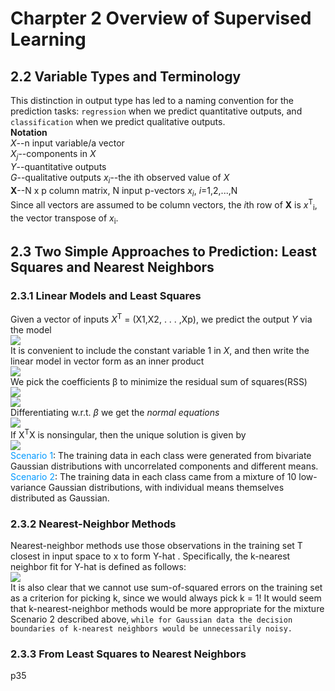# Charpter 2 Overview of Supervised Learning
## 2.2 Variable Types and Terminology
This distinction in output type has led to a naming convention for the<br>
prediction tasks: `regression` when we predict quantitative outputs, and<br> 
`classification` when we predict qualitative outputs.<br>
**Notation**<br>
*X*--n input variable/a vector<br>
*X*<sub>*j*</sub>--components in *X*<br>
*Y*--quantitative outputs<br>
*G*--qualitative outputs
*x*<sub>*i*</sub>--the ith observed value of *X*<br>
**X**--N x p column matrix, N input p-vectors *x*<sub>*i*</sub>, *i*=1,2,...,N<br>
Since all vectors are assumed to be column vectors, the *i*th row of **X** is *x*<sup>T</sup><sub>i</sub>, the vector transpose of *x*<sub>i</sub>.
## 2.3 Two Simple Approaches to Prediction: Least Squares and Nearest Neighbors
### 2.3.1 Linear Models and Least Squares
Given a vector of inputs *X*<sup>T</sup> = (X1,X2, . . . ,Xp), we predict the output *Y*  via the model<br>
<img src="http://latex.codecogs.com/gif.latexx?\%20\hat{Y}=\hat{\beta_o}+%20\sum_{j=1}^{p}{X_j}{\hat\beta_j}"><br>
It is convenient to include the constant variable 1 in *X*, and then write the linear model in vector form
as an inner product<br>
<img src="http://latex.codecogs.com/gif.latexx?\%20\hat{Y}=X^T\hat{\beta}"><br>
We pick the coefficients β to minimize the residual sum of squares(RSS)<br>
<img src="http://latex.codecogs.com/gif.latexx?\%20RSS(\beta)=%20\sum_{i=1}^{N}(y_i-x_i^T\beta)^2"><br>
<img src="http://latex.codecogs.com/gif.latexx?\%20RSS(\beta)=%20(y-X\beta)^T(y-X\beta)"><br>
Differentiating w.r.t. *β* we get the *normal equations*<br>
<img src="http://latex.codecogs.com/gif.latexx?\%20X^T(y-X\beta)=0"><br>
If X<sup>T</sup>X is nonsingular, then the unique solution is given by<br>
<img src="http://latex.codecogs.com/gif.latexx?\%20\hat{\beta}=(X^TX)^{-1}X^Ty"><br>
<font color=#0099ff>Scenario 1</font>: The training data in each class were generated from bivariate
Gaussian distributions with uncorrelated components and different
means.<br>
<font color=#0099ff>Scenario 2</font>: The training data in each class came from a mixture of 10 low-
variance Gaussian distributions, with individual means themselves
distributed as Gaussian.<br>
### 2.3.2 Nearest-Neighbor Methods
Nearest-neighbor methods use those observations in the training set T closest in input space to x to form Y-hat . Specifically, the k-nearest neighbor fit for Y-hat is defined as follows:<br>
<img src="http://latex.codecogs.com/gif.latexx?\%20\hat{Y}(x)%20=\frac{1}{2}\sum_{x_i%20\in%20N_k(x)}y_i"><br>
It is also clear that we cannot use sum-of-squared errors on the training
set as a criterion for picking k, since we would always pick k = 1! It would
seem that k-nearest-neighbor methods would be more appropriate for the
mixture Scenario 2 described above, `while for Gaussian data the decision
boundaries of k-nearest neighbors would be unnecessarily noisy.`<br>
### 2.3.3 From Least Squares to Nearest Neighbors
p35

